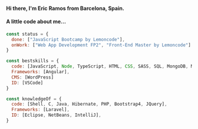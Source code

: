 #### Hi there, I'm Eric Ramos from Barcelona, Spain.
#### A little code about me...
~~~ js
const status = {
  done: ["JavaScript Bootcamp by Lemoncode"],
  onWork: ["Web App Development FP2", "Front-End Master by Lemoncode"]
}

const bestskills = {
  code: [JavaScript, Node, TypeScript, HTML, CSS, SASS, SQL, MongoDB, Mongoose],
  Frameworks: [Angular],
  CMS: [WordPress]
  ID: [VSCode] 
}

const knowledgeOf = {
  code: [Shell, C, Java, Hibernate, PHP, Bootstrap4, JQuery],
  Frameworks: [Laravel],
  ID: [Eclipse, NetBeans, IntelliJ],
}

